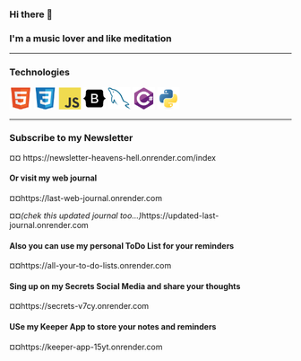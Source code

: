 ### Hi there 👋
### I'm a music lover and like meditation

<hr>
<h3>Technologies</h3>
<a href="https://github.com/devicons/devicon/blob/master/icons/html5/html5-original.svg" target="_blank" rel="noopener noreferrer"><img alt="HTML_5" src="https://raw.githubusercontent.com/devicons/devicon/master/icons/html5/html5-original.svg" width="40px"></a>
<a target="_blank" href="https://github.com/devicons/devicon/blob/master/icons/css3/css3-original.svg"><img alt="CSS_3" src="https://raw.githubusercontent.com/devicons/devicon/master/icons/css3/css3-original.svg" width="40px"></a>
<a target="_blank" href="https://github.com/devicons/devicon/blob/master/icons/javascript/javascript-original.svg"><img alt="JS" src="https://raw.githubusercontent.com/devicons/devicon/master/icons/javascript/javascript-original.svg" width="40px"></a>
<a target="_blank" href="https://github.com/devicons/devicon/blob/master/icons/bootstrap/bootstrap-plain.svg"><img alt="BS" src="https://raw.githubusercontent.com/devicons/devicon/master/icons/bootstrap/bootstrap-plain.svg" width="40px"></a>
<a target="_blank" href="https://github.com/devicons/devicon/blob/master/icons/mysql/mysql-original.svg"><img alt="MYSQL" src="https://raw.githubusercontent.com/devicons/devicon/master/icons/mysql/mysql-original.svg" width="40px"></a>
<a target="_blank" href="https://github.com/devicons/devicon/blob/master/icons/csharp/csharp-original.svg"><img alt="C#" src="https://raw.githubusercontent.com/devicons/devicon/master/icons/csharp/csharp-original.svg" width="40px"></a>
<a target="_blank" href="https://github.com/devicons/devicon/blob/master/icons/python/python-original.svg"><img alt="Python" src="https://raw.githubusercontent.com/devicons/devicon/master/icons/python/python-original.svg" width="40px"></a>
<hr>
<h3>Subscribe to my Newsletter</h3>
<p>¤¤ https://newsletter-heavens-hell.onrender.com/index</p>
<h4>Or visit my web journal</h4>
<p>¤¤https://last-web-journal.onrender.com</p>
<p>¤¤<em>(chek this updated journal too...)</em>https://updated-last-journal.onrender.com</p>
<h4>Also you can use my personal ToDo List for your reminders</h4>
<p>¤¤https://all-your-to-do-lists.onrender.com</p>
<h4>Sing up on my Secrets Social Media and share your thoughts</h4>
<p>¤¤https://secrets-v7cy.onrender.com</p>
<h4>USe my Keeper App to store your notes and reminders</h4>
<p>¤¤https://keeper-app-15yt.onrender.com</p>
<!--
**JEdLeon/JEdLeon** is a ✨ _special_ ✨ repository because its `README.md` (this file) appears on your GitHub profile.

Here are some ideas to get you started:

- 🔭 I’m currently working on ...
- 🌱 I’m currently learning ...
- 👯 I’m looking to collaborate on ...
- 🤔 I’m looking for help with ...
- 💬 Ask me about ...
- 📫 How to reach me: ...
- 😄 Pronouns: ...
- ⚡ Fun fact: ...
-->
